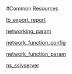 #Common Resources

[lb_export_report](lb_export_report)
[networking_param](networking_param)
[network_function_config](network_function_config)
[network_function_param](network_function_param)
[ns_sslvserver](ns_sslvserver)


